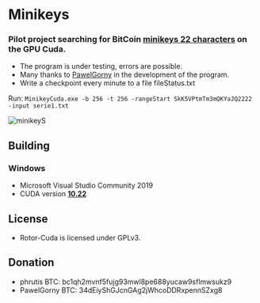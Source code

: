 # Minikeys
### Pilot project searching for BitCoin [minikeys 22 characters](https://en.bitcoin.it/wiki/Mini_private_key_format) on the GPU Cuda.

- The program is under testing, errors are possible.
- Many thanks to [PawelGorny](https://github.com/PawelGorny/MinikeyCuda) in the development of the program. 
- Write a checkpoint every minute to a file fileStatus.txt

Run: ```MinikeyCuda.exe -b 256 -t 256 -rangeStart SkK5VPtmTm3mQKYaJQ2222 -input serie1.txt```

![minikeyS](https://user-images.githubusercontent.com/82582647/154101806-5ee4d706-2c9b-49af-aaf4-33f24a8e45d0.png)


## Building
### Windows
- Microsoft Visual Studio Community 2019
- CUDA version [**10.22**](https://developer.nvidia.com/cuda-10.2-download-archive?target_os=Windows&target_arch=x86_64&target_version=10&target_type=exenetwork)
## License
- Rotor-Cuda is licensed under GPLv3.

## Donation
- phrutis BTC: bc1qh2mvnf5fujg93mwl8pe688yucaw9sflmwsukz9
- PawelGorny BTC: 34dEiyShGJcnGAg2jWhcoDDRxpennSZxg8
